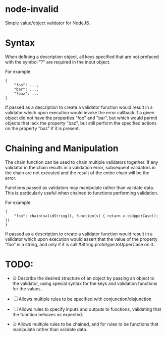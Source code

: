 node-invalid
============

Simple value/object validator for NodeJS.

Syntax
======

When defining a description object, all keys specified that are not prefaced with the symbol "?" are required in the input object.

For example:

    {
        "foo": ...,
        "bar": ...,
        "?baz": ...
    }

If passed as a description to create a validator function would result in a validator which upon execution would invoke the error callback if a given object did not have the properties "foo" and "bar", but which would permit objects that lack the property "baz", but still perform the specified actions on the property "baz" if it is present.

Chaining and Manipulation
=========================

The chain function can be used to chain multiple validators together. If any validator in the chain results in a validation error, subsequent validators in the chain are not executed and the result of the entire chain will be the error.

Functions passed as validators may manipulate rather than validate data. This is particularly useful when chained to functions performing validation.

For example:

    {
        "foo": chain(validString(), function(v) { return v.toUpperCase(); })
    }

If passed as a description to create a validator function would result in a validator which upon execution would assert that the value of the property "foo" is a string, and only if it is call #String.prototype.toUpperCase on it.

TODO:
=====

* ☑ Describe the desired structure of an object by passing an object to the validator, using special syntax for the keys and validation functions for the values.

* ☐ Allows multiple rules to be specified with conjunction/disjunction.

* ☐ Allows rules to specify inputs and outputs to functions, validating that the function behaves as expected.

* ☑ Allows multiple rules to be chained, and for rules to be functions that manipulate rather than validate data.

